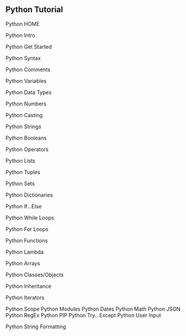 ## Python Tutorial

Python HOME

Python Intro

Python Get Started

Python Syntax

Python Comments

Python Variables

Python Data Types

Python Numbers

Python Casting

Python Strings

Python Booleans

Python Operators

Python Lists

Python Tuples

Python Sets

Python Dictionaries

Python If...Else

Python While Loops

Python For Loops

Python Functions

Python Lambda

Python Arrays

Python Classes/Objects

Python Inheritance

Python Iterators

Python Scope
Python Modules
Python Dates
Python Math
Python JSON
Python RegEx
Python PIP
Python Try...Except
Python User Input

Python String Formatting
